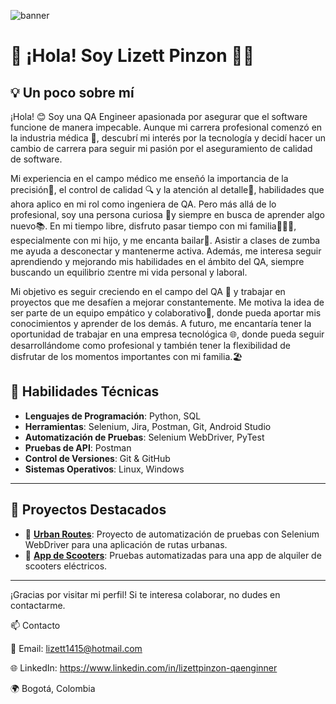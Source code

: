 ![banner](https://i.imgur.com/YHpq1Gr.jpeg) 
# 👋 ¡Hola! Soy Lizett Pinzon 👩‍💻

## 💡 Un poco sobre mí

¡Hola! 😊 Soy una QA Engineer apasionada por asegurar que el software funcione de manera impecable. Aunque mi carrera profesional comenzó en la industria médica 🏥, descubrí mi interés por la tecnología y decidí hacer un cambio de carrera para seguir mi pasión por el aseguramiento de calidad de software.

Mi experiencia en el campo médico me enseñó la importancia de la precisión🎯, el control de calidad 🔍 y la atención al detalle🧠, habilidades que ahora aplico en mi rol como ingeniera de QA.
Pero más allá de lo profesional, soy una persona curiosa 🧐y siempre en busca de aprender algo nuevo📚. En mi tiempo libre, disfruto pasar tiempo con mi familia👨‍👩‍👦, especialmente con mi hijo, y me encanta bailar💃. Asistir a clases de zumba me ayuda a desconectar y mantenerme activa. Además, me interesa seguir aprendiendo y mejorando mis habilidades en el ámbito del QA, siempre buscando un equilibrio ⚖️entre mi vida personal y laboral.

Mi objetivo es seguir creciendo en el campo del QA 🚀 y trabajar en proyectos que me desafíen a mejorar constantemente. Me motiva la idea de ser parte de un equipo empático y colaborativo🤝, donde pueda aportar mis conocimientos y aprender de los demás. A futuro, me encantaría tener la oportunidad de trabajar en una empresa tecnológica 🌐, donde pueda seguir desarrollándome como profesional y también tener la flexibilidad de disfrutar de los momentos importantes con mi familia.🏖️

## 🚀 Habilidades Técnicas
- **Lenguajes de Programación**: Python, SQL
- **Herramientas**: Selenium, Jira, Postman, Git, Android Studio
- **Automatización de Pruebas**: Selenium WebDriver, PyTest
- **Pruebas de API**: Postman
- **Control de Versiones**: Git & GitHub
- **Sistemas Operativos**: Linux, Windows

---

## 🌟 Proyectos Destacados
- 🚗 **[Urban Routes](https://github.com/tu-usuario/urban-routes)**: Proyecto de automatización de pruebas con Selenium WebDriver para una aplicación de rutas urbanas.
- 🛴 **[App de Scooters](https://github.com/tu-usuario/app-scooters)**: Pruebas automatizadas para una app de alquiler de scooters eléctricos.

---

¡Gracias por visitar mi perfil! Si te interesa colaborar, no dudes en contactarme.


📫 Contacto

📧 Email: lizett1415@hotmail.com

🌐 LinkedIn: https://www.linkedin.com/in/lizettpinzon-qaenginner 

🌍 Bogotá, Colombia
